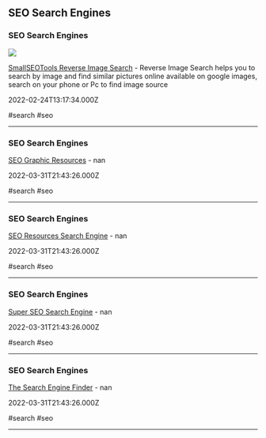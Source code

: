 ## SEO Search Engines

### SEO Search Engines

![](https://cdn.smallseotools.com/og-images/1680693226-reverse-image-search.png)

[SmallSEOTools Reverse Image Search](https://smallseotools.com/reverse-image-search) - Reverse Image Search helps you to search by image and find similar pictures online available on google images, search on your phone or Pc to find image source

2022-02-24T13:17:34.000Z

#search #seo

---

### SEO Search Engines

[SEO Graphic Resources](https://cse.google.com/cse?cx=006290531980334157382%3A3x8i6ydquuc) - nan

2022-03-31T21:43:26.000Z

#search #seo

---

### SEO Search Engines

[SEO Resources Search Engine](https://cse.google.com/cse?cx=005797772976587943970%3Ai7q6z1kjm1w) - nan

2022-03-31T21:43:26.000Z

#search #seo

---

### SEO Search Engines

[Super SEO Search Engine](https://cse.google.com/cse?cx=005797772976587943970%3Addxth6fexqw) - nan

2022-03-31T21:43:26.000Z

#search #seo

---

### SEO Search Engines

[The Search Engine Finder](https://cse.google.com/cse?cx=013991603413798772546%3Acsa-hd4a4dk) - nan

2022-03-31T21:43:26.000Z

#search #seo

---
